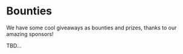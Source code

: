 # Bounties

We have some cool giveaways as bounties and prizes, thanks to our amazing sponsors!

TBD...
